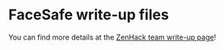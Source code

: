 # FaceSafe write-up files

You can find more details at the [ZenHack team write-up page](https://zenhack.it/writeups/UTCTF2019/facesafe/)!
